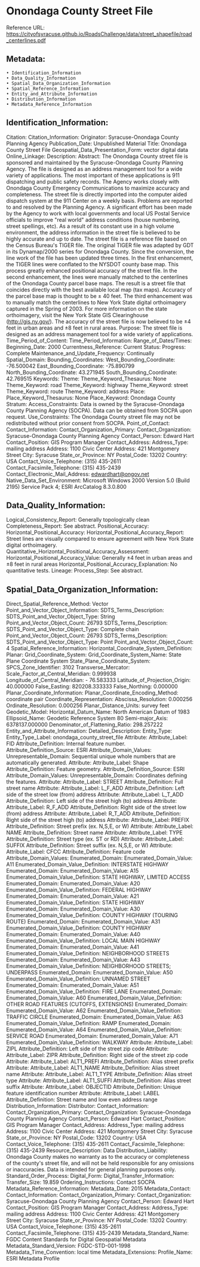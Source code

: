# Onondaga County Street File

Reference URL: https://cityofsyracuse.github.io/RoadsChallenge/data/street_shapefile/road_centerlines.pdf

## Metadata:
    • Identification_Information
    • Data_Quality_Information
    • Spatial_Data_Organization_Information
    • Spatial_Reference_Information
    • Entity_and_Attribute_Information
    • Distribution_Information
    • Metadata_Reference_Information

## Identification_Information:
Citation:
Citation_Information:
Originator: Syracuse-Onondaga County Planning Agency
Publication_Date: Unpublished Material
Title: Onondaga County Street File
Geospatial_Data_Presentation_Form: vector digital data
Online_Linkage:
Description:
Abstract:
    The Onondaga County street file is sponsored and maintained by
    the Syracuse-Onondaga County Planning Agency. The file is
    designed as an address management tool for a wide variety of
    applications. The most important of these applications is 911
    dispatching and public safety records. The Agency works closely
    with Onondaga County Emergency Communications to maximize
    accuracy and completeness. The street file is directly imported into
    the computer aided dispatch system at the 911 Center on a weekly
    basis. Problems are reported to and resolved by the Planning
    Agency. A significant effort has been made by the Agency to work
    with local governments and local US Postal Service officials to
    improve "real world" address conditions (house numbering, street
    spellings, etc). As a result of its constant use in a high volume
    environment, the address information in the street file is believed
    to be highly accurate and up to date. The street file is a reference
    file based on the Census Bureau's TIGER file. The original TIGER
    file was adapted by GDT in its Dynamap/2000 series for Onondaga
    County. Since the conversion, the line work of the file has been
    updated three times. In the first enhancement, the TIGER lines
    were conflated to the NYSDOT county base map. This process
    greatly enhanced positional accuracy of the street file. In the
    second enhancement, the lines were manually matched to the
    centerlines of the Onondaga County parcel base maps. The result is
    a street file that coincides directly with the best available local map
    (tax maps). Accuracy of the parcel base map is thought to be ± 40
    feet. The third enhancement was to manually match the
    centerlines to New York State digital orthoimagery captured in the
    Spring of 2003. For more information on the state orthoimagery,
    visit the New York State GIS Clearinghouse (http://gis.ny.gov/).
    The accuracy of the street file is now believed to be ±4 feet in
    urban areas and ±8 feet in rural areas.
Purpose:
The street file is designed as an address management tool for a
wide variety of applications.
Time_Period_of_Content:
Time_Period_Information:
Range_of_Dates/Times:
Beginning_Date: 2000
Currentness_Reference: Current
Status:
Progress: Complete
Maintenance_and_Update_Frequency: Continually
Spatial_Domain:
Bounding_Coordinates:
West_Bounding_Coordinate: -76.500042
East_Bounding_Coordinate: -75.890799
North_Bounding_Coordinate: 43.271945
South_Bounding_Coordinate: 42.769515
Keywords:
Theme:
Theme_Keyword_Thesaurus: None
Theme_Keyword: road
Theme_Keyword: highway
Theme_Keyword: street
Theme_Keyword: route
Theme_Keyword: address
Place:
Place_Keyword_Thesaurus: None
Place_Keyword: Onondaga County
Stratum:
Access_Constraints:
Data is owned by the Syracuse-Onondaga County Planning Agency
(SOCPA). Data can be obtained from SOCPA upon request.
Use_Constraints:
The Onondaga County street file may not be redistributed without prior
consent from SOCPA.
Point_of_Contact:
Contact_Information:
Contact_Organization_Primary:
Contact_Organization: Syracuse-Onondaga County Planning
Agency
Contact_Person: Edward Hart
Contact_Position: GIS Program Manager
Contact_Address:
Address_Type: mailing address
Address: 1100 Civic Center
Address: 421 Montgomery Street
City: Syracuse
State_or_Province: NY
Postal_Code: 13202
Country: USA
Contact_Voice_Telephone: (315) 435-2611
Contact_Facsimile_Telephone: (315) 435-2439
Contact_Electronic_Mail_Address: edwardhart@ongov.net
Native_Data_Set_Environment:
Microsoft Windows 2000 Version 5.0 (Build 2195) Service Pack 4; ESRI
ArcCatalog 8.3.0.800


## Data_Quality_Information:
Logical_Consistency_Report: Generally topologically clean
Completeness_Report: See abstract.
Positional_Accuracy:
Horizontal_Positional_Accuracy:
Horizontal_Positional_Accuracy_Report:
Street lines are visually compared to ensure agreement with
New York State digital orthoimagery.
Quantitative_Horizontal_Positional_Accuracy_Assessment:
Horizontal_Positional_Accuracy_Value: Generally ±4 feet
in urban areas and ±8 feet in rural areas
Horizontal_Positional_Accuracy_Explanation: No
quantitative tests.
Lineage:
Process_Step:
See abstract.

## Spatial_Data_Organization_Information:
Direct_Spatial_Reference_Method: Vector
Point_and_Vector_Object_Information:
SDTS_Terms_Description:
SDTS_Point_and_Vector_Object_Type: String
Point_and_Vector_Object_Count: 26793
SDTS_Terms_Description:
SDTS_Point_and_Vector_Object_Type: Complete chain
Point_and_Vector_Object_Count: 26793
SDTS_Terms_Description:
SDTS_Point_and_Vector_Object_Type: Point
Point_and_Vector_Object_Count: 4
Spatial_Reference_Information:
Horizontal_Coordinate_System_Definition:
Planar:
Grid_Coordinate_System:
Grid_Coordinate_System_Name: State Plane Coordinate
System
State_Plane_Coordinate_System:
SPCS_Zone_Identifier: 3102
Transverse_Mercator:
Scale_Factor_at_Central_Meridian:
0.999938
Longitude_of_Central_Meridian: -
76.583333
Latitude_of_Projection_Origin: 40.000000
False_Easting: 820208.333333
False_Northing: 0.000000
Planar_Coordinate_Information:
Planar_Coordinate_Encoding_Method: coordinate pair
Coordinate_Representation:
Abscissa_Resolution: 0.000256
Ordinate_Resolution: 0.000256
Planar_Distance_Units: survey feet
Geodetic_Model:
Horizontal_Datum_Name: North American Datum of 1983
Ellipsoid_Name: Geodetic Reference System 80
Semi-major_Axis: 6378137.000000
Denominator_of_Flattening_Ratio: 298.257222
Entity_and_Attribute_Information:
Detailed_Description:
Entity_Type:
Entity_Type_Label: onondaga_county_street_file
Attribute:
Attribute_Label: FID
Attribute_Definition: Internal feature number.
Attribute_Definition_Source: ESRI
Attribute_Domain_Values:
Unrepresentable_Domain:
Sequential unique whole numbers that are
automatically generated.
Attribute:
Attribute_Label: Shape
Attribute_Definition: Feature geometry.
Attribute_Definition_Source: ESRI
Attribute_Domain_Values:
Unrepresentable_Domain: Coordinates defining the
features.
Attribute:
Attribute_Label: STREET
Attribute_Definition: Full street name
Attribute:
Attribute_Label: L_F_ADD
Attribute_Definition: Left side of the street low (from) address
Attribute:
Attribute_Label: L_T_ADD
Attribute_Definition: Left side of the street high (to) address
Attribute:
Attribute_Label: R_F_ADD
Attribute_Definition: Right side of the street low (from) address
Attribute:
Attribute_Label: R_T_ADD
Attribute_Definition: Right side of the street high (to) address
Attribute:
Attribute_Label: PREFIX
Attribute_Definition: Street prefix (ex. N,S,E, or W)
Attribute:
Attribute_Label: NAME
Attribute_Definition: Street name
Attribute:
Attribute_Label: TYPE
Attribute_Definition: Street type (ex. ST or RD)
Attribute:
Attribute_Label: SUFFIX
Attribute_Definition: Street suffix (ex. N,S,E, or W)
Attribute:
Attribute_Label: CFCC
Attribute_Definition: Feature code
Attribute_Domain_Values:
Enumerated_Domain:
Enumerated_Domain_Value: A11
Enumerated_Domain_Value_Definition:
INTERSTATE HIGHWAY
Enumerated_Domain:
Enumerated_Domain_Value: A15
Enumerated_Domain_Value_Definition: STATE
HIGHWAY, LIMITED ACCESS
Enumerated_Domain:
Enumerated_Domain_Value: A20
Enumerated_Domain_Value_Definition:
FEDERAL HIGHWAY
Enumerated_Domain:
Enumerated_Domain_Value: A21
Enumerated_Domain_Value_Definition: STATE
HIGHWAY
Enumerated_Domain:
Enumerated_Domain_Value: A30
Enumerated_Domain_Value_Definition: COUNTY
HIGHWAY (TOURING ROUTE)
Enumerated_Domain:
Enumerated_Domain_Value: A31
Enumerated_Domain_Value_Definition: COUNTY
HIGHWAY
Enumerated_Domain:
Enumerated_Domain_Value: A40
Enumerated_Domain_Value_Definition: LOCAL
MAIN HIGHWAY
Enumerated_Domain:
Enumerated_Domain_Value: A41
Enumerated_Domain_Value_Definition:
NEIGHBORHOOD STREETS
Enumerated_Domain:
Enumerated_Domain_Value: A43
Enumerated_Domain_Value_Definition:
NEIGHBORHOOD STREETS; UNDERPASS
Enumerated_Domain:
Enumerated_Domain_Value: A50
Enumerated_Domain_Value_Definition:
UNNAMED STREET
Enumerated_Domain:
Enumerated_Domain_Value: A51
Enumerated_Domain_Value_Definition: FIRE
LANE
Enumerated_Domain:
Enumerated_Domain_Value: A60
Enumerated_Domain_Value_Definition: OTHER
ROAD FEATURES (CUTOFFS, EXTENSIONS)
Enumerated_Domain:
Enumerated_Domain_Value: A62
Enumerated_Domain_Value_Definition: TRAFFIC
CIRCLE
Enumerated_Domain:
Enumerated_Domain_Value: A63
Enumerated_Domain_Value_Definition: RAMP
Enumerated_Domain:
Enumerated_Domain_Value: A64
Enumerated_Domain_Value_Definition: SERVICE
ROAD
Enumerated_Domain:
Enumerated_Domain_Value: A71
Enumerated_Domain_Value_Definition:
WALKWAY
Attribute:
Attribute_Label: ZIPL
Attribute_Definition: Left side of the street zip code
Attribute:
Attribute_Label: ZIPR
Attribute_Definition: Right side of the street zip code
Attribute:
Attribute_Label: ALT1_PREFI
Attribute_Definition: Alias street prefix
Attribute:
Attribute_Label: ALT1_NAME
Attribute_Definition: Alias street name
Attribute:
Attribute_Label: ALT1_TYPE
Attribute_Definition: Alias street type
Attribute:
Attribute_Label: ALT1_SUFFI
Attribute_Definition: Alias street suffix
Attribute:
Attribute_Label: OBJECTID
Attribute_Definition: Unique feature identification number
Attribute:
Attribute_Label: LABEL
Attribute_Definition: Street name and low even address range
Distribution_Information:
Distributor:
Contact_Information:
Contact_Organization_Primary:
Contact_Organization: Syracuse-Onondaga County
Planning Agency
Contact_Person: Edward Hart
Contact_Position: GIS Program Manager
Contact_Address:
Address_Type: mailing address
Address: 1100 Civic Center
Address: 421 Montgomery Street
City: Syracuse
State_or_Province: NY
Postal_Code: 13202
Country: USA
Contact_Voice_Telephone: (315) 435-2611
Contact_Facsimile_Telephone: (315) 435-2439
Resource_Description: Data
Distribution_Liability:
Onondaga County makes no warranty as to the accuracy or completeness
of the county's street file, and will not be held responsible for any
omissions or inaccuracies. Data is intended for general planning purposes
only.
Standard_Order_Process:
Digital_Form:
Digital_Transfer_Information:
Transfer_Size: 19.859
Ordering_Instructions: Contact SOCPA
Metadata_Reference_Information:
Metadata_Date: 2015
Metadata_Contact:
Contact_Information:
Contact_Organization_Primary:
Contact_Organization: Syracuse-Onondaga County Planning
Agency
Contact_Person: Edward Hart
Contact_Position: GIS Program Manager
Contact_Address:
Address_Type: mailing address
Address: 1100 Civic Center
Address: 421 Montgomery Street
City: Syracuse
State_or_Province: NY
Postal_Code: 13202
Country: USA
Contact_Voice_Telephone: (315) 435-2611
Contact_Facsimile_Telephone: (315) 435-2439
Metadata_Standard_Name: FGDC Content Standards for Digital Geospatial
Metadata
Metadata_Standard_Version: FGDC-STD-001-1998
Metadata_Time_Convention: local time
Metadata_Extensions:
Profile_Name: ESRI Metadata Profile
